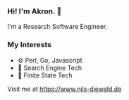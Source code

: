 ### Hi! I'm Akron. 👋

I'm a Research Software Engineer.


### My Interests
- ⚙ Perl, Go, Javascript
- 🔎 Search Engine Tech
- 🔭 Finite State Tech

Visit me at https://www.nils-diewald.de
